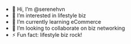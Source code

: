 - 👋 Hi, I’m @serenehvn
- 👀 I’m interested in lifestyle biz
- 🌱 I’m currently learning eCommerce
- 💞️ I’m looking to collaborate on biz networking
- ⚡ Fun fact: lifestyle biz rock!

<!---
serenehvn/serenehvn is a ✨ special ✨ repository because its `README.md` (this file) appears on your GitHub profile.
You can click the Preview link to take a look at your changes.
--->
